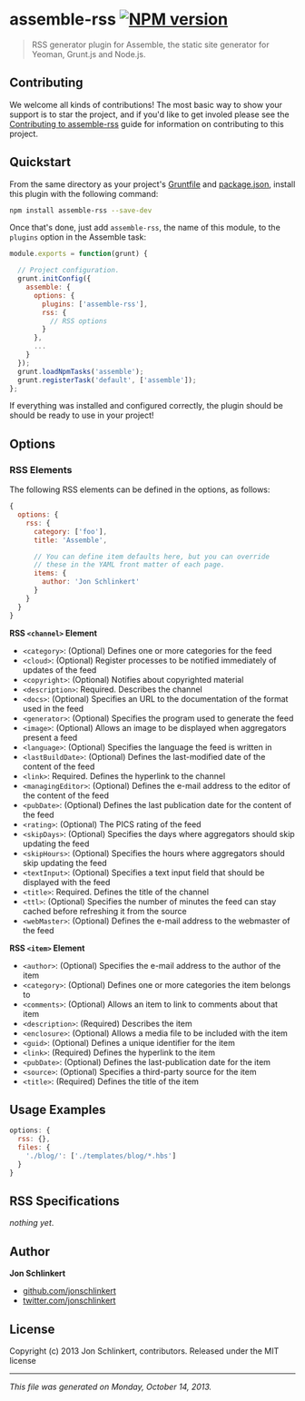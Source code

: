 # assemble-rss [![NPM version](https://badge.fury.io/js/assemble-rss.png)](http://badge.fury.io/js/assemble-rss) 

> RSS generator plugin for Assemble, the static site generator for Yeoman, Grunt.js and Node.js.

## Contributing
We welcome all kinds of contributions! The most basic way to show your support is to star the project, and if you'd like to get involed please see the [Contributing to assemble-rss](https://github.com/assemble/assemble-rss/blob/master/CONTRIBUTING.md) guide for information on contributing to this project.

## Quickstart
From the same directory as your project's [Gruntfile][Getting Started] and [package.json][], install this plugin with the following command:

```bash
npm install assemble-rss --save-dev
```

Once that's done, just add `assemble-rss`, the name of this module, to the `plugins` option in the Assemble task:

```js
module.exports = function(grunt) {

  // Project configuration.
  grunt.initConfig({
    assemble: {
      options: {
        plugins: ['assemble-rss'],
        rss: {
          // RSS options
        }
      },
      ...
    }
  });
  grunt.loadNpmTasks('assemble');
  grunt.registerTask('default', ['assemble']);
};
```

If everything was installed and configured correctly, the plugin should be should be ready to use in your project!


## Options
### RSS Elements

The following RSS elements can be defined in the options, as follows: 

```js
{
  options: {
    rss: {
      category: ['foo'],
      title: 'Assemble',

      // You can define item defaults here, but you can override
      // these in the YAML front matter of each page.
      items: {
        author: 'Jon Schlinkert'
      }
    }
  }
}
```

**RSS `<channel>` Element**
* `<category>`: (Optional) Defines one or more categories for the feed 
* `<cloud>`: (Optional) Register processes to be notified immediately of updates of the feed 
* `<copyright>`: (Optional) Notifies about copyrighted material 
* `<description>`: Required. Describes the channel 
* `<docs>`: (Optional) Specifies an URL to the documentation of the format used in the feed 
* `<generator>`: (Optional) Specifies the program used to generate the feed 
* `<image>`: (Optional) Allows an image to be displayed when aggregators present a feed 
* `<language>`: (Optional) Specifies the language the feed is written in 
* `<lastBuildDate>`: (Optional) Defines the last-modified date of the content of the feed 
* `<link>`: Required. Defines the hyperlink to the channel 
* `<managingEditor>`: (Optional) Defines the e-mail address to the editor of the content of the feed 
* `<pubDate>`: (Optional) Defines the last publication date for the content of the feed 
* `<rating>`: (Optional) The PICS rating of the feed 
* `<skipDays>`: (Optional) Specifies the days where aggregators should skip updating the feed 
* `<skipHours>`: (Optional) Specifies the hours where aggregators should skip updating the feed 
* `<textInput>`: (Optional) Specifies a text input field that should be displayed with the feed 
* `<title>`: Required. Defines the title of the channel 
* `<ttl>`: (Optional) Specifies the number of minutes the feed can stay cached before refreshing it from the source 
* `<webMaster>`: (Optional) Defines the e-mail address to the webmaster of the feed 


**RSS `<item>` Element**
* `<author>`: (Optional) Specifies the e-mail address to the author of the item 
* `<category>`: (Optional) Defines one or more categories the item belongs to 
* `<comments>`: (Optional) Allows an item to link to comments about that item 
* `<description>`: (Required) Describes the item 
* `<enclosure>`: (Optional) Allows a media file to be included with the item 
* `<guid>`: (Optional) Defines a unique identifier for the item 
* `<link>`: (Required) Defines the hyperlink to the item 
* `<pubDate>`: (Optional) Defines the last-publication date for the item 
* `<source>`: (Optional) Specifies a third-party source for the item 
* `<title>`: (Required) Defines the title of the item 




## Usage Examples
```js
options: {
  rss: {},
  files: {
    './blog/': ['./templates/blog/*.hbs']
  }
}
```


## RSS Specifications
_nothing yet_.


## Author

**Jon Schlinkert**

+ [github.com/jonschlinkert](https://github.com/jonschlinkert)
+ [twitter.com/jonschlinkert](http://twitter.com/jonschlinkert)

## License
Copyright (c) 2013 Jon Schlinkert, contributors.
Released under the MIT license

***

_This file was generated on Monday, October 14, 2013._


[grunt]: http://gruntjs.com/
[Getting Started]: https://github.com/gruntjs/grunt/blob/devel/docs/getting_started.md
[package.json]: https://npmjs.org/doc/json.html